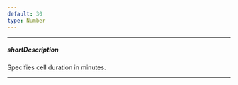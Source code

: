 ```yaml
---
default: 30
type: Number
---
```

---
##### shortDescription
Specifies cell duration in minutes.

---
